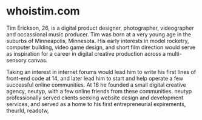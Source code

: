 # whoistim.com

Tim Erickson, 26, is a digital product designer, photographer, videographer and occassional music producer. Tim was born at a very young age in the suburbs of Minneapolis, Minnesota. His early interests in model rocketry, computer building, video game design, and short film direction would serve as inspiration for a career in digital creative production across a multi-sensory canvas. 

Taking an interest in internet forums would lead him to write his first lines of front-end code at 14, and later lead him to start and help operate a few successful online communities. At 16 he founded a small digital creative agency, neutyp, with a few online friends from these communities. neutyp professionally served clients seeking website design and development services, and served as a home to his first entrepreneurial expirements, theurld, readotw, 
